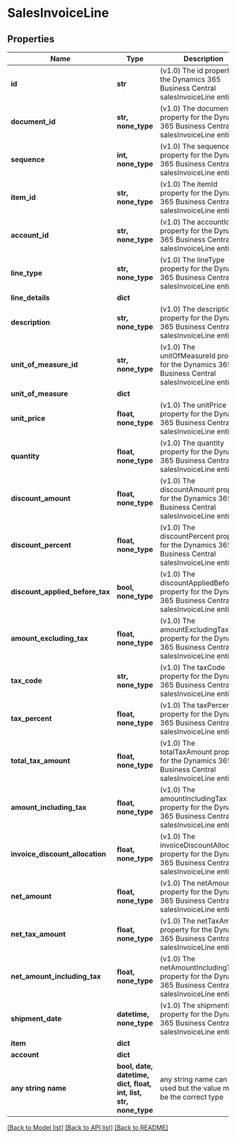 # SalesInvoiceLine


## Properties
Name | Type | Description | Notes
------------ | ------------- | ------------- | -------------
**id** | **str** | (v1.0) The id property for the Dynamics 365 Business Central salesInvoiceLine entity | [optional] 
**document_id** | **str, none_type** | (v1.0) The documentId property for the Dynamics 365 Business Central salesInvoiceLine entity | [optional] 
**sequence** | **int, none_type** | (v1.0) The sequence property for the Dynamics 365 Business Central salesInvoiceLine entity | [optional] 
**item_id** | **str, none_type** | (v1.0) The itemId property for the Dynamics 365 Business Central salesInvoiceLine entity | [optional] 
**account_id** | **str, none_type** | (v1.0) The accountId property for the Dynamics 365 Business Central salesInvoiceLine entity | [optional] 
**line_type** | **str, none_type** | (v1.0) The lineType property for the Dynamics 365 Business Central salesInvoiceLine entity | [optional] 
**line_details** | **dict** |  | [optional] 
**description** | **str, none_type** | (v1.0) The description property for the Dynamics 365 Business Central salesInvoiceLine entity | [optional] 
**unit_of_measure_id** | **str, none_type** | (v1.0) The unitOfMeasureId property for the Dynamics 365 Business Central salesInvoiceLine entity | [optional] 
**unit_of_measure** | **dict** |  | [optional] 
**unit_price** | **float, none_type** | (v1.0) The unitPrice property for the Dynamics 365 Business Central salesInvoiceLine entity | [optional] 
**quantity** | **float, none_type** | (v1.0) The quantity property for the Dynamics 365 Business Central salesInvoiceLine entity | [optional] 
**discount_amount** | **float, none_type** | (v1.0) The discountAmount property for the Dynamics 365 Business Central salesInvoiceLine entity | [optional] 
**discount_percent** | **float, none_type** | (v1.0) The discountPercent property for the Dynamics 365 Business Central salesInvoiceLine entity | [optional] 
**discount_applied_before_tax** | **bool, none_type** | (v1.0) The discountAppliedBeforeTax property for the Dynamics 365 Business Central salesInvoiceLine entity | [optional] 
**amount_excluding_tax** | **float, none_type** | (v1.0) The amountExcludingTax property for the Dynamics 365 Business Central salesInvoiceLine entity | [optional] 
**tax_code** | **str, none_type** | (v1.0) The taxCode property for the Dynamics 365 Business Central salesInvoiceLine entity | [optional] 
**tax_percent** | **float, none_type** | (v1.0) The taxPercent property for the Dynamics 365 Business Central salesInvoiceLine entity | [optional] 
**total_tax_amount** | **float, none_type** | (v1.0) The totalTaxAmount property for the Dynamics 365 Business Central salesInvoiceLine entity | [optional] 
**amount_including_tax** | **float, none_type** | (v1.0) The amountIncludingTax property for the Dynamics 365 Business Central salesInvoiceLine entity | [optional] 
**invoice_discount_allocation** | **float, none_type** | (v1.0) The invoiceDiscountAllocation property for the Dynamics 365 Business Central salesInvoiceLine entity | [optional] 
**net_amount** | **float, none_type** | (v1.0) The netAmount property for the Dynamics 365 Business Central salesInvoiceLine entity | [optional] 
**net_tax_amount** | **float, none_type** | (v1.0) The netTaxAmount property for the Dynamics 365 Business Central salesInvoiceLine entity | [optional] 
**net_amount_including_tax** | **float, none_type** | (v1.0) The netAmountIncludingTax property for the Dynamics 365 Business Central salesInvoiceLine entity | [optional] 
**shipment_date** | **datetime, none_type** | (v1.0) The shipmentDate property for the Dynamics 365 Business Central salesInvoiceLine entity | [optional] 
**item** | **dict** |  | [optional] 
**account** | **dict** |  | [optional] 
**any string name** | **bool, date, datetime, dict, float, int, list, str, none_type** | any string name can be used but the value must be the correct type | [optional]

[[Back to Model list]](../README.md#documentation-for-models) [[Back to API list]](../README.md#documentation-for-api-endpoints) [[Back to README]](../README.md)


